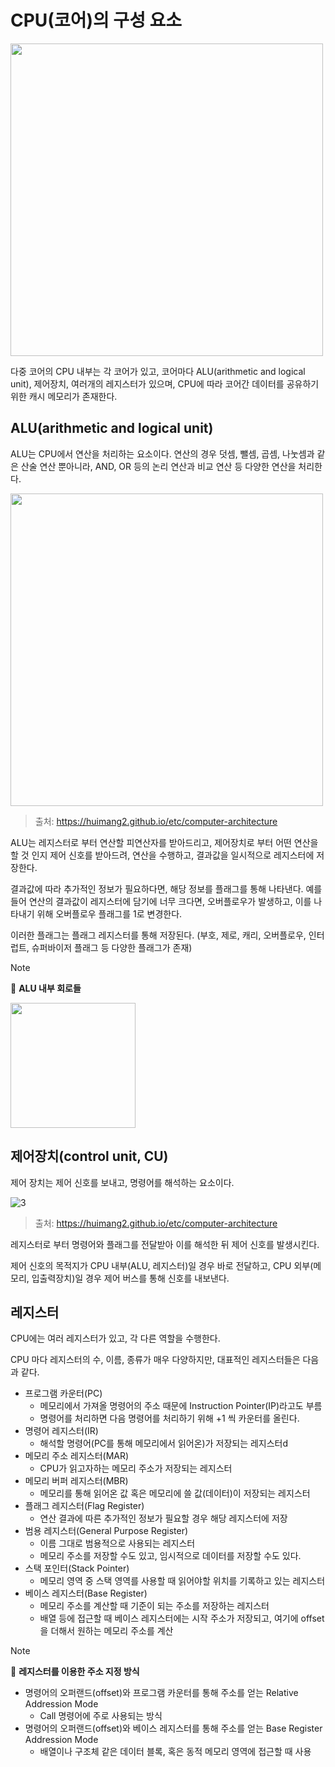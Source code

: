 # CPU(코어)의 구성 요소

<img width=500 src="https://github.com/user-attachments/assets/e7ce13ea-1a4c-4735-b8fd-755fc229c210">

다중 코어의 CPU 내부는 각 코어가 있고, 코어마다 ALU(arithmetic and logical unit), 제어장치, 여러개의 레지스터가 있으며, CPU에 따라 코어간 데이터를 공유하기 위한 캐시 메모리가 존재한다.

## ALU(arithmetic and logical unit)

ALU는 CPU에서 연산을 처리하는 요소이다. 연산의 경우 덧셈, 뺄셈, 곱셈, 나눗셈과 같은 산술 연산 뿐아니라, AND, OR 등의 논리 연산과 비교 연산 등 다양한 연산을 처리한다. 

<img width=500 src="https://github.com/user-attachments/assets/6f96d7e9-d50c-4e47-8a8c-a5a50e0e5bb8">

> 출처: https://huimang2.github.io/etc/computer-architecture

ALU는 레지스터로 부터 연산할 피연산자를 받아드리고, 제어장치로 부터 어떤 연산을 할 것 인지 제어 신호를 받아드려, 연산을 수행하고, 결과값을 일시적으로 레지스터에 저장한다.

결과값에 따라 추가적인 정보가 필요하다면, 해당 정보를 플래그를 통해 나타낸다. 예를들어 연산의 결과값이 레지스터에 담기에 너무 크다면, 오버플로우가 발생하고, 이를 나타내기 위해 오버플로우 플래그를 1로 변경한다.

이러한 플래그는 플래그 레지스터를 통해 저장된다.
(부호, 제로, 캐리, 오버플로우, 인터럽트, 슈퍼바이저 플래그 등 다양한 플래그가 존재)

> [!NOTE]
> 📌 **ALU 내부 회로들**
> 
> <img width=200 src="https://github.com/user-attachments/assets/ca9906f8-66b0-41a6-be8c-42be204257b2">
> 

## 제어장치(control unit, CU)

제어 장치는 제어 신호를 보내고, 명령어를 해석하는 요소이다.

![3](https://github.com/user-attachments/assets/df7ee848-84ca-4fc1-a842-cdbb68c75306)

> 출처: https://huimang2.github.io/etc/computer-architecture

레지스터로 부터 명령어와 플래그를 전달받아 이를 해석한 뒤 제어 신호를 발생시킨다.

제어 신호의 목적지가 CPU 내부(ALU, 레지스터)일 경우 바로 전달하고, CPU 외부(메모리, 입출력장치)일 경우 제어 버스를 통해 신호를 내보낸다.

## 레지스터

CPU에는 여러 레지스터가 있고, 각 다른 역할을 수행한다.

CPU 마다 레지스터의 수, 이름, 종류가 매우 다양하지만, 대표적인 레지스터들은 다음과 같다.

- 프로그램 카운터(PC)
    - 메모리에서 가져올 명령어의 주소 때문에 Instruction Pointer(IP)라고도 부름
    - 명령어를 처리하면 다음 명령어를 처리하기 위해 +1 씩 카운터를 올린다.
- 명령어 레지스터(IR)
    - 해석할 명령어(PC를 통해 메모리에서 읽어온)가 저장되는 레지스터d
- 메모리 주소 레지스터(MAR)
    - CPU가 읽고자하는 메모리 주소가 저장되는 레지스터
- 메모리 버퍼 레지스터(MBR)
    - 메모리를 통해 읽어온 값 혹은 메모리에 쓸 값(데이터)이 저장되는 레지스터
- 플래그 레지스터(Flag Register)
    - 연산 결과에 따른 추가적인 정보가 필요할 경우 해당 레지스터에 저장
- 범용 레지스터(General Purpose Register)
    - 이름 그대로 범용적으로 사용되는 레지스터
    - 메모리 주소를 저장할 수도 있고, 임시적으로 데이터를 저장할 수도 있다.
- 스택 포인터(Stack Pointer)
    - 메모리 영역 중 스택 영역를 사용할 때 읽어야할 위치를 기록하고 있는 레지스터
- 베이스 레지스터(Base Register)
    - 메모리 주소를 계산할 때 기준이 되는 주소를 저장하는 레지스터
    - 배열 등에 접근할 때 베이스 레지스터에는 시작 주소가 저장되고, 여기에 offset을 더해서 원하는 메모리 주소를 계산

> [!NOTE]
> 📌 **레지스터를 이용한 주소 지정 방식**
> 
> - 명령어의 오퍼랜드(offset)와 프로그램 카운터를 통해 주소를 얻는 Relative Addression Mode
>     - Call 명령어에 주로 사용되는 방식
> - 명령어의 오퍼랜드(offset)와 베이스 레지스터를 통해 주소를 얻는 Base Register Addression Mode
>    - 배열이나 구조체 같은 데이터 블록, 혹은 동적 메모리 영역에 접근할 때 사용
